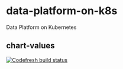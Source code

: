 # data-platform-on-k8s
Data Platform on Kubernetes

## chart-values
[![Codefresh build status]( https://g.codefresh.io/api/badges/pipeline/qshao-pivotal_marketplace/qshao-pivotal%2Fdata-platform-on-k8s%2Fchart-values?branch=master&key=eyJhbGciOiJIUzI1NiJ9.NWMxYWE4MTZlNWFiYjUwNGU1MjljNTY3.6aWX049NTXW6u_sh7DqsbusOf606eHaoVUw7wD-NHeo&type=cf-2)]( https://g.codefresh.io/pipelines/chart-values/builds?repoOwner=qshao-pivotal&repoName=data-platform-on-k8s&serviceName=qshao-pivotal%2Fdata-platform-on-k8s&filter=trigger:build~Build;branch:master;pipeline:5c2358b1ada6ff7be6fd4884~chart-values)
